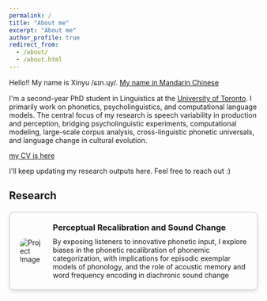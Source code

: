 ```yaml
---
permalink: /
title: "About me"
excerpt: "About me"
author_profile: true
redirect_from: 
  - /about/
  - /about.html
---
```


Hello!! My name is Xinyu /ɕɪn.ɥy/. [My name in Mandarin Chinese](https://drive.google.com/file/d/1okVhTp6oE66znEiqjmFdc5tZdxcsDbKI/view?usp=drive_link) 

I'm a second-year PhD student in Linguistics at the [University of Toronto](https://www.linguistics.utoronto.ca). I primarily work on phonetics, psycholinguistics, and computational language models. The central focus of my research is speech variability in production and perception, bridging psycholinguistic experiments, computational modeling, large-scale corpus analysis, cross-linguistic phonetic universals, and language change in cultural evolution. 

[my CV is here](https://drive.google.com/file/d/1z1RkBDDC2DP-26jBgrP9b3Qqkcnsoals/view?usp=drive_link)

I'll keep updating my research outputs here. Feel free to reach out :)  

<h2 id="active">
Research
</h2>

<style>
.project-box {
    border: 2px solid #ddd;
    border-radius: 10px;
    padding: 20px;
    margin: 20px 0;
    display: flex;
    align-items: center;
    box-shadow: 0px 4px 6px rgba(0, 0, 0, 0.1);
}

.project-box img {
    max-width: 300px; /* Adjust as needed */
    max-height: 300px; /* Adjust as needed */
    border-radius: 10px;
    margin-right: 20px;
}

.project-box .content {
    flex-grow: 1;
}

.project-box h3 {
    margin: 0 0 10px 0;
}

.project-box p {
    margin: 0;
}
</style>


<div class="project-box">
    <img src="https://Xinyu-Liao.github.io/images/perceptual learning_final.png" alt="Project Image">
    <div class="content">
        <h3> Perceptual Recalibration and Sound Change </h3>
        <p> By exposing listeners to innovative phonetic input, I explore biases in the phonetic recalibration of phonemic categorization, with implications for episodic exemplar models of phonology, and the role of acoustic memory and word frequency encoding in diachronic sound change </p>
    </div>
</div>

